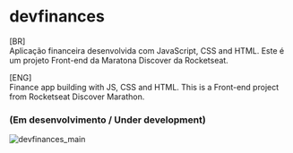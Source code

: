# devfinances

[BR] <br>
Aplicação financeira desenvolvida com JavaScript, CSS and HTML. Este é um projeto Front-end da Maratona Discover da Rocketseat. 

[ENG] <br>
Finance app building with JS, CSS and HTML. This is a Front-end project from Rocketseat Discover Marathon. 

### (Em desenvolvimento / Under development)

![devfinances_main](https://user-images.githubusercontent.com/54003876/106128378-1d289e80-613e-11eb-9ac3-c76a885a1869.png)
